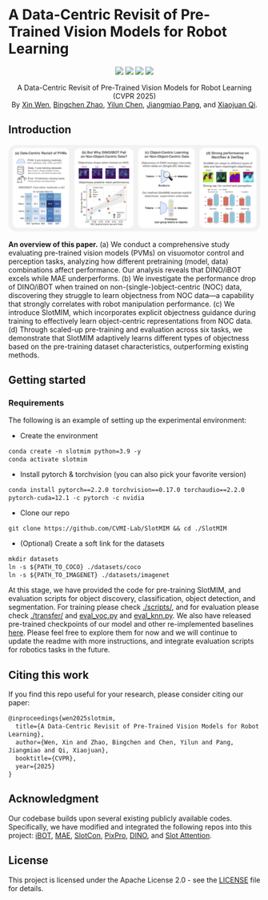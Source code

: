 # A Data-Centric Revisit of Pre-Trained Vision Models for Robot Learning

<p align="center">
    <img src="https://img.shields.io/badge/-CVPR%202025-367dbd">
    <a href="https://arxiv.org/abs/2205.15288"><img src="https://img.shields.io/badge/arXiv-TBD-b31b1b"></a>
    <a href="https://connecthkuhk-my.sharepoint.com/:f:/g/personal/xwen_connect_hku_hk/Eh8V7igWRhpBtFndEDRwYSgBKbo-tw4ZdkRdSt0hNTiPBQ?e=qx9b9c"><img src="https://img.shields.io/badge/ModelZoo-OneDrive-blue"></a>
  <a href="https://github.com/CVMI-Lab/SlotMIM/blob/main/LICENSE"><img src="https://img.shields.io/badge/License-Apache%202.0-blue.svg"></a>
</p>
<p align="center">
	A Data-Centric Revisit of Pre-Trained Vision Models for Robot Learning (CVPR 2025)<br>
  By
  <a href="https://wen-xin.info">Xin Wen</a>, 
  <a href="https://bzhao.me/">Bingchen Zhao</a>, 
  <a href="https://yilunchen.com/about/">Yilun Chen</a>, 
  <a href="https://oceanpang.github.io/">Jiangmiao Pang</a>, and 
  <a href="https://xjqi.github.io/">Xiaojuan Qi</a>.
</p>

## Introduction

![framework](assets/teaser.jpg)

**An overview of this paper.** (a) We conduct a comprehensive study evaluating pre-trained vision models (PVMs) on visuomotor control and perception tasks, analyzing how different pretraining (model, data) combinations affect performance. Our analysis reveals that DINO/iBOT excels while MAE underperforms.
(b) We investigate the performance drop of DINO/iBOT when trained on non-(single-)object-centric (NOC) data, discovering they struggle to learn objectness from NOC data—a capability that strongly correlates with robot manipulation performance.
(c) We introduce SlotMIM, which incorporates explicit objectness guidance during training to effectively learn object-centric representations from NOC data.
(d) Through scaled-up pre-training and evaluation across six tasks, we demonstrate that SlotMIM adaptively learns different types of objectness based on the pre-training dataset characteristics, outperforming existing methods.


## Getting started

### Requirements

The following is an example of setting up the experimental environment:

* Create the environment
```shell script
conda create -n slotmim python=3.9 -y
conda activate slotmim
```

* Install pytorch & torchvision (you can also pick your favorite version)
```shell script
conda install pytorch==2.2.0 torchvision==0.17.0 torchaudio==2.2.0 pytorch-cuda=12.1 -c pytorch -c nvidia
```

* Clone our repo
```shell script
git clone https://github.com/CVMI-Lab/SlotMIM && cd ./SlotMIM
```

* (Optional) Create a soft link for the datasets
```shell script
mkdir datasets
ln -s ${PATH_TO_COCO} ./datasets/coco
ln -s ${PATH_TO_IMAGENET} ./datasets/imagenet
```


At this stage, we have provided the code for pre-training SlotMIM, and evaluation scripts for object discovery, classification, object detection, and segmentation. For training please check [./scripts/](./scripts/), and for evaluation please check [./transfer/](./transfer/) and [eval_voc.py](eval_voc.py) and [eval_knn.py](eval_knn.py). We also have released pre-trained checkpoints of our model and other re-implemented baselines [here](https://connecthkuhk-my.sharepoint.com/:f:/g/personal/xwen_connect_hku_hk/Eh8V7igWRhpBtFndEDRwYSgBKbo-tw4ZdkRdSt0hNTiPBQ?e=qx9b9c).
Please feel free to explore them for now and we will continue to update the readme with more instructions, and integrate evaluation scripts for robotics tasks in the future.


## Citing this work

If you find this repo useful for your research, please consider citing our paper:

```
@inproceedings{wen2025slotmim,
  title={A Data-Centric Revisit of Pre-Trained Vision Models for Robot Learning},
  author={Wen, Xin and Zhao, Bingchen and Chen, Yilun and Pang, Jiangmiao and Qi, Xiaojuan},
  booktitle={CVPR},
  year={2025}
}
```

## Acknowledgment

Our codebase builds upon several existing publicly available codes. Specifically, we have modified and integrated the following repos into this project: [iBOT](https://github.com/bytedance/ibot/tree/main), [MAE](https://github.com/facebookresearch/mae), [SlotCon](https://github.com/CVMI-Lab/SlotCon), [PixPro](https://github.com/zdaxie/PixPro), [DINO](https://github.com/facebookresearch/dino), and [Slot Attention](https://github.com/google-research/google-research/tree/master/slot_attention).

## License
This project is licensed under the Apache License 2.0 - see the [LICENSE](LICENSE) file for details.